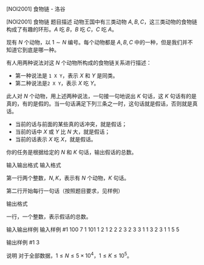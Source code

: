 



[NOI2001] 食物链 - 洛谷














[NOI2001] 食物链
题目描述
动物王国中有三类动物 $A,B,C$，这三类动物的食物链构成了有趣的环形。$A$ 吃 $B$，$B$ 吃 $C$，$C$ 吃 $A$。

现有 $N$ 个动物，以 $1 \sim N$ 编号。每个动物都是 $A,B,C$ 中的一种，但是我们并不知道它到底是哪一种。

有人用两种说法对这 $N$ 个动物所构成的食物链关系进行描述：

- 第一种说法是 `1 X Y`，表示 $X$ 和 $Y$ 是同类。
- 第二种说法是`2 X Y`，表示 $X$ 吃 $Y$。

此人对 $N$ 个动物，用上述两种说法，一句接一句地说出 $K$ 句话，这 $K$ 句话有的是真的，有的是假的。当一句话满足下列三条之一时，这句话就是假话，否则就是真话。

- 当前的话与前面的某些真的话冲突，就是假话；
- 当前的话中 $X$ 或 $Y$ 比 $N$ 大，就是假话；
- 当前的话表示 $X$ 吃 $X$，就是假话。

你的任务是根据给定的 $N$ 和 $K$ 句话，输出假话的总数。

输入输出格式
输入格式

第一行两个整数，$N,K$，表示有 $N$ 个动物，$K$ 句话。

第二行开始每行一句话（按照题目要求，见样例）

输出格式

一行，一个整数，表示假话的总数。

输入输出样例
输入样例 #1
100 7
1 101 1
2 1 2
2 2 3
2 3 3
1 1 3
2 3 1
1 5 5

输出样例 #1
3

说明
对于全部数据，$1\le N\le 5 \times 10^4$，$1\le K \le 10^5$。







